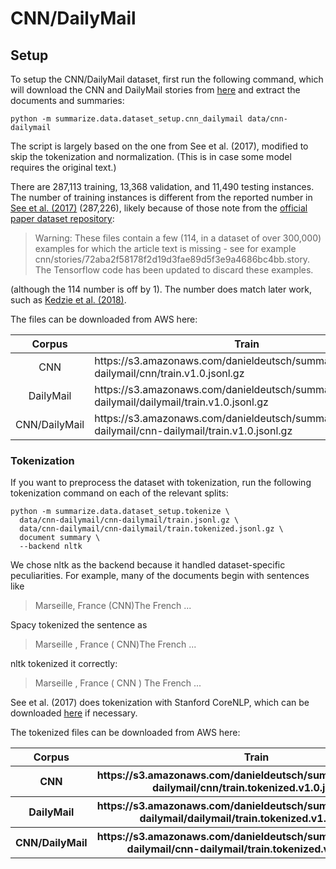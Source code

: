 # CNN/DailyMail
## Setup
To setup the CNN/DailyMail dataset, first run the following command, which will download the CNN and DailyMail stories from [here](https://cs.nyu.edu/~kcho/DMQA/) and extract the documents and summaries:
```
python -m summarize.data.dataset_setup.cnn_dailymail data/cnn-dailymail
```
The script is largely based on the one from See et al. (2017), modified to skip the tokenization and normalization.
(This is in case some model requires the original text.)

There are 287,113 training, 13,368 validation, and 11,490 testing instances.
The number of training instances is different from the reported number in [See et al. (2017)](https://arxiv.org/pdf/1704.04368.pdf) (287,226), likely because of those note from the [official paper dataset repository](https://github.com/abisee/cnn-dailymail):

> Warning: These files contain a few (114, in a dataset of over 300,000) examples for which the article text is missing - see for example cnn/stories/72aba2f58178f2d19d3fae89d5f3e9a4686bc4bb.story.
> The Tensorflow code has been updated to discard these examples.

(although the 114 number is off by 1).
The number does match later work, such as [Kedzie et al. (2018)](https://arxiv.org/pdf/1810.12343.pdf).

The files can be downloaded from AWS here:

  <table>
    <thead>
      <tr>
        <th>Corpus</th>
        <th>Train</th>
        <th>Valid</th>
        <th>Test</th>
      </tr>
    </thead>
    <tbody>
      <tr>
        <td style="text-align:center">CNN</td>
        <td>https://s3.amazonaws.com/danieldeutsch/summarize/data/cnn-dailymail/cnn/train.v1.0.jsonl.gz</td>
        <td>https://s3.amazonaws.com/danieldeutsch/summarize/data/cnn-dailymail/cnn/valid.v1.0.jsonl.gz</td>
        <td>https://s3.amazonaws.com/danieldeutsch/summarize/data/cnn-dailymail/cnn/test.v1.0.jsonl.gz</td>
      </tr>
      <tr>
        <td style="text-align:center;">DailyMail</d>
        <td>https://s3.amazonaws.com/danieldeutsch/summarize/data/cnn-dailymail/dailymail/train.v1.0.jsonl.gz</td>
        <td>https://s3.amazonaws.com/danieldeutsch/summarize/data/cnn-dailymail/dailymail/valid.v1.0.jsonl.gz</td>
        <td>https://s3.amazonaws.com/danieldeutsch/summarize/data/cnn-dailymail/dailymail/test.v1.0.jsonl.gz</td>
      </tr>
      <tr>
        <td style="text-align:center;">CNN/DailyMail</td>
        <td>https://s3.amazonaws.com/danieldeutsch/summarize/data/cnn-dailymail/cnn-dailymail/train.v1.0.jsonl.gz</td>
        <td>https://s3.amazonaws.com/danieldeutsch/summarize/data/cnn-dailymail/cnn-dailymail/valid.v1.0.jsonl.gz</td>
        <td>https://s3.amazonaws.com/danieldeutsch/summarize/data/cnn-dailymail/cnn-dailymail/test.v1.0.jsonl.gz</td>
      </tr>
    </tbody>
  </table>

### Tokenization
If you want to preprocess the dataset with tokenization, run the following tokenization command on each of the relevant splits:
```
python -m summarize.data.dataset_setup.tokenize \
  data/cnn-dailymail/cnn-dailymail/train.jsonl.gz \
  data/cnn-dailymail/cnn-dailymail/train.tokenized.jsonl.gz \
  document summary \
  --backend nltk
```
We chose nltk as the backend because it handled dataset-specific peculiarities.
For example, many of the documents begin with sentences like
> Marseille, France (CNN)The French ...

Spacy tokenized the sentence as
> Marseille , France ( CNN)The French ...

nltk tokenized it correctly:
> Marseille , France ( CNN ) The French ...

See et al. (2017) does tokenization with Stanford CoreNLP, which can be downloaded [here](https://github.com/JafferWilson/Process-Data-of-CNN-DailyMail) if necessary.

The tokenized files can be downloaded from AWS here:

  <table>
    <thead>
      <tr>
        <th>Corpus</th>
        <th>Train</th>
        <th>Valid</th>
        <th>Test</th>
      </tr>
    </thead>
    <tbody>
      <tr>
        <th>CNN</t>
        <th>https://s3.amazonaws.com/danieldeutsch/summarize/data/cnn-dailymail/cnn/train.tokenized.v1.0.jsonl.gz</t>
        <th>https://s3.amazonaws.com/danieldeutsch/summarize/data/cnn-dailymail/cnn/valid.tokenized.v1.0.jsonl.gz</t>
        <th>https://s3.amazonaws.com/danieldeutsch/summarize/data/cnn-dailymail/cnn/test.tokenized.v1.0.jsonl.gz</t>
      </tr>
      <tr>
        <th>DailyMail</t>
        <th>https://s3.amazonaws.com/danieldeutsch/summarize/data/cnn-dailymail/dailymail/train.tokenized.v1.0.jsonl.gz</t>
        <th>https://s3.amazonaws.com/danieldeutsch/summarize/data/cnn-dailymail/dailymail/valid.tokenized.v1.0.jsonl.gz</t>
        <th>https://s3.amazonaws.com/danieldeutsch/summarize/data/cnn-dailymail/dailymail/test.tokenized.v1.0.jsonl.gz</t>
      </tr>
      <tr>
        <th>CNN/DailyMail</t>
        <th>https://s3.amazonaws.com/danieldeutsch/summarize/data/cnn-dailymail/cnn-dailymail/train.tokenized.v1.0.jsonl.gz</t>
        <th>https://s3.amazonaws.com/danieldeutsch/summarize/data/cnn-dailymail/cnn-dailymail/valid.tokenized.v1.0.jsonl.gz</t>
        <th>https://s3.amazonaws.com/danieldeutsch/summarize/data/cnn-dailymail/cnn-dailymail/test.tokenized.v1.0.jsonl.gz</t>
      </tr>
    </tbody>
  </table>

